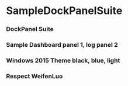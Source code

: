# SampleDockPanelSuite
### DockPanel Suite
### Sample Dashboard panel 1, log panel 2
### Windows 2015 Theme black, blue, light
### Respect WeifenLuo
